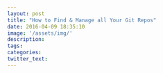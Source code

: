 ```yaml
---
layout: post
title: "How to Find & Manage all Your Git Repos"
date: 2016-04-09 18:35:10
image: '/assets/img/'
description:
tags:
categories:
twitter_text:
---
```

